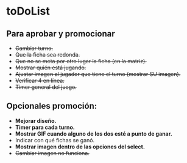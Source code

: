 # toDoList

## Para aprobar y promocionar
- ~~Cambiar turno.~~
- ~~Que la ficha sea redonda.~~
- ~~Que no se meta por otro lugar la ficha (en la matriz).~~
- ~~Mostrar quién está jugando.~~
- ~~Ajustar imagen al jugador que tiene el turno (mostrar SU imagen).~~
- ~~Verificar 4 en línea.~~
- ~~Timer general del juego.~~

## Opcionales promoción:

- **Mejorar diseño.**
- **Timer para cada turno.**
- **Mostrar GIF cuando alguno de los dos esté a punto de ganar.**
- Indicar con qué fichas se ganó.
- **Mostrar imagen dentro de las opciones del select.**
- ~~Cambiar imagen no funciona.~~